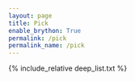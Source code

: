 ```yaml
---
layout: page
title: Pick
enable_brython: True
permalink: /pick
permalink_name: /pick
---
```



<p id="command_placeholder"></p>

<p id="deep_list_data_src" hidden>
    {% include_relative deep_list.txt %}
</p>

<p id="deep_list">
    {% include_relative deep_list.txt %}
</p>

<script type="text/python" src="web_selector.py"></script>

<script type="text/javascript">
  window.onload = function() {
     brython();
  }
</script>
